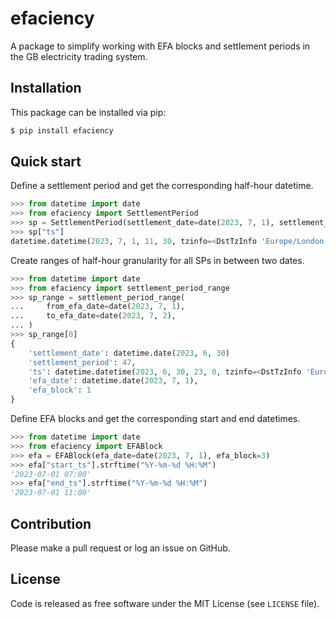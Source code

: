# efaciency

A package to simplify working with EFA blocks and settlement periods in the GB electricity trading system.

## Installation

This package can be installed via pip:
```bash
$ pip install efaciency
```

## Quick start

Define a settlement period and get the corresponding half-hour datetime.
```python
>>> from datetime import date
>>> from efaciency import SettlementPeriod
>>> sp = SettlementPeriod(settlement_date=date(2023, 7, 1), settlement_period=24)
>>> sp["ts"]
datetime.datetime(2023, 7, 1, 11, 30, tzinfo=<DstTzInfo 'Europe/London' BST+1:00:00 DST>)
```

Create ranges of half-hour granularity for all SPs in between two dates.
```python
>>> from datetime import date
>>> from efaciency import settlement_period_range
>>> sp_range = settlement_period_range(
...     from_efa_date=date(2023, 7, 1),
...     to_efa_date=date(2023, 7, 2),
... )
>>> sp_range[0]
{
    'settlement_date': datetime.date(2023, 6, 30)
    'settlement_period': 47,
    'ts': datetime.datetime(2023, 6, 30, 23, 0, tzinfo=<DstTzInfo 'Europe/London' BST+1:00:00 DST>),
    'efa_date': datetime.date(2023, 7, 1),
    'efa_block': 1
}
```

Define EFA blocks and get the corresponding start and end datetimes.
```python
>>> from datetime import date
>>> from efaciency import EFABlock
>>> efa = EFABlock(efa_date=date(2023, 7, 1), efa_block=3)
>>> efa["start_ts"].strftime("%Y-%m-%d %H:%M")
'2023-07-01 07:00'
>>> efa["end_ts"].strftime("%Y-%m-%d %H:%M")
'2023-07-01 11:00'
```

## Contribution

Please make a pull request or log an issue on GitHub.

## License

Code is released as free software under the MIT License (see `LICENSE` file).